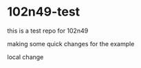 # 102n49-test
this is a test repo for 102n49

making some quick changes for the example

local change